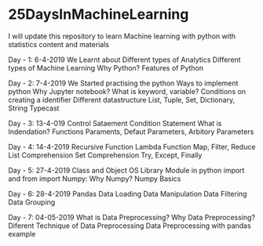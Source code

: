 # 25DaysInMachineLearning
I will update this repository to learn Machine learning with python with statistics content and materials

Day - 1: 6-4-2019
We Learnt about 
Different types of Analytics
Different types of Machine Learning
Why Python? Features of Python

Day - 2: 7-4-2019
We Started practising the python
Ways to implement python
Why Jupyter notebook?
What is keyword, variable?
Conditions on creating a identifier
Different datastructure
List, Tuple, Set, Dictionary, String
Typecast

Day - 3: 13-4-019
Control Sataement
Condition Statement
What is Indendation?
Functions
Paraments, Defaut Parameters, Arbitory Parameters

Day - 4: 14-4-2019
Recursive Function
Lambda Function
Map, Filter, Reduce
List Comprehension
Set Comprehension
Try, Except, Finally

Day - 5: 27-4-2019
Class and Object
OS Library
Module in python
import and from import
Numpy: Why Numpy?
Numpy Basics

Day - 6: 28-4-2019
Pandas
Data Loading
Data Manipulation
Data Filtering
Data Grouping

Day - 7: 04-05-2019
What is Data Preprocessing?
Why Data Preprocessing?
Diferent Technique of Data Preprocessing
Data Preprocessing with pandas example
